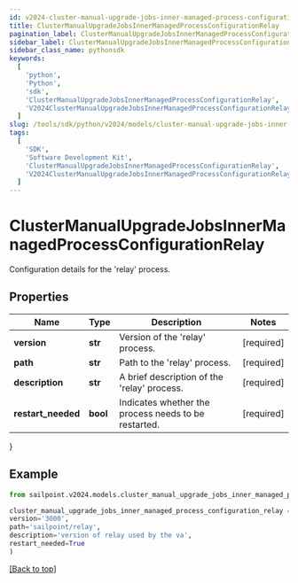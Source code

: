 ```yaml
---
id: v2024-cluster-manual-upgrade-jobs-inner-managed-process-configuration-relay
title: ClusterManualUpgradeJobsInnerManagedProcessConfigurationRelay
pagination_label: ClusterManualUpgradeJobsInnerManagedProcessConfigurationRelay
sidebar_label: ClusterManualUpgradeJobsInnerManagedProcessConfigurationRelay
sidebar_class_name: pythonsdk
keywords:
  [
    'python',
    'Python',
    'sdk',
    'ClusterManualUpgradeJobsInnerManagedProcessConfigurationRelay',
    'V2024ClusterManualUpgradeJobsInnerManagedProcessConfigurationRelay',
  ]
slug: /tools/sdk/python/v2024/models/cluster-manual-upgrade-jobs-inner-managed-process-configuration-relay
tags:
  [
    'SDK',
    'Software Development Kit',
    'ClusterManualUpgradeJobsInnerManagedProcessConfigurationRelay',
    'V2024ClusterManualUpgradeJobsInnerManagedProcessConfigurationRelay',
  ]
---
```


# ClusterManualUpgradeJobsInnerManagedProcessConfigurationRelay

Configuration details for the 'relay' process.

## Properties

| Name | Type | Description | Notes |
| --- | --- | --- | --- |
| **version** | **str** | Version of the 'relay' process. | [required] |
| **path** | **str** | Path to the 'relay' process. | [required] |
| **description** | **str** | A brief description of the 'relay' process. | [required] |
| **restart_needed** | **bool** | Indicates whether the process needs to be restarted. | [required] |

}

## Example

```python
from sailpoint.v2024.models.cluster_manual_upgrade_jobs_inner_managed_process_configuration_relay import ClusterManualUpgradeJobsInnerManagedProcessConfigurationRelay

cluster_manual_upgrade_jobs_inner_managed_process_configuration_relay = ClusterManualUpgradeJobsInnerManagedProcessConfigurationRelay(
version='3000',
path='sailpoint/relay',
description='version of relay used by the va',
restart_needed=True
)

```

[[Back to top]](#)
